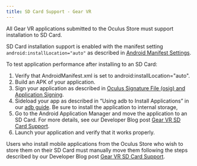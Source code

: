 ```yaml
---
title: SD Card Support - Gear VR
---
```


All Gear VR applications submitted to the Oculus Store must support installation to SD Card.

SD Card installation support is enabled with the manifest setting `android:installLocation="auto"` as described in [Android Manifest Settings](/documentation/mobilesdk/latest/concepts/mobile-native-manifest/).

To test application performance after installing to an SD Card:

1. Verify that AndroidManifest.xml is set to android:installLocation="auto".
2. Build an APK of your application.
3. Sign your application as described in [Oculus Signature File (osig) and Application Signing](/documentation/mobilesdk/latest/concepts/mobile-submission-sig-file/#mobile-submission-sig-file "Oculus mobile apps may require two distinct signatures at different stages of development.").
4. Sideload your app as described in “Using adb to Install Applications” in our [adb guide](/documentation/mobilesdk/latest/concepts/mobile-adb/#mobile-android-debug-intro "This guide describes how to perform common tasks using adb."). Be sure to install the application to internal storage,
5. Go to the Android Application Manager and move the application to an SD Card. For more details, see our Developer Blog post [Gear VR SD Card Support](https://developer.oculus.com/blog/gear-vr-sd-card-support/).
6. Launch your application and verify that it works properly.


Users who install mobile applications from the Oculus Store who wish to store them on their SD Card must manually move them following the steps described by our Developer Blog post [Gear VR SD Card Support](/blog/gear-vr-sd-card-support/).

